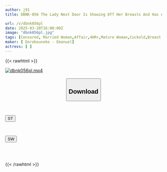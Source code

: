 ```yaml
---
author: j91
title: DBNK-056 The Lady Next Door Is Showing Off Her Breasts And Has A Sexy Body, So I Decided To Flirt With Her, But Things Took A More Erotic Turn Than I Expected...!! 4 Hours

url: /v/dbnk056pl
date: 2025-03-28T16:00:00Z
image: "dbnk056pl.jpg"
tags: [Censored, Married Woman,Affair,4HR+,Mature Woman,Cuckold,Breast Peeker	]
maker: [ Dorobouneko - Emanuel]
actress: [ ]
---
```



{{< rawhtml >}}

<div class="video" data-videoid="JJMx7QXOG6t9mO">
    <a href="javascript:;">
        <img src="/v/dbnk056pl/dbnk056pl.jpg" width="WIDTH" height="HEIGHT" alt="dbnk056pl.mp4" loading="lazy">
    </a>
</div>

<script type="text/javascript" src="https://j91.asia/asset/on-demand-st.js"></script>

<br>
  <link rel="stylesheet" href="https://j91.asia/asset/bs5.css">
  
  <center>
  <button class="btn btn-primary" type="button" data-bs-toggle="collapse" data-bs-target=".multi-collapse" aria-expanded="false" aria-controls="multiCollapseExample1 multiCollapseExample2"><h2>Download</h2></button></center>
</p>
<div class="row">
  <div class="col">
    <div class="collapse multi-collapse" id="multiCollapseExample1">
      <div class="card card-body">
	      	      <br>
<div class="buttons">  
<p><a href="/v/dbnk056pl/st.html" target="_blank"><button class="btn-hover color-3"><i class="fa fa-download"></i> ST</button></a></p></div>
    </div>
  </div>
</div>
  <div class="col">
    <div class="collapse multi-collapse" id="multiCollapseExample2">
      <div class="card card-body">
	      <br>
<div class="buttons">
<p><a href="/v/dbnk056pl/sw.html" target="_blank"><button class="btn-hover color-2"><i class="fa fa-download"></i> SW</button></a></p></div>
<br><br>
      </div>
    </div>
  </div>
</div>

{{< /rawhtml >}}